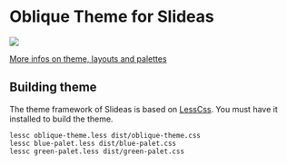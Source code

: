 # Oblique Theme for Slideas

![](https://www.slideas.app/img/themes/oblique-theme.jpg)

[More infos on theme, layouts and palettes](https://www.slideas.app/themes/oblique)

## Building theme

The theme framework of Slideas is based on [LessCss](http://lesscss.org/). You must have it installed to build the theme.

    lessc oblique-theme.less dist/oblique-theme.css
    lessc blue-palet.less dist/blue-palet.css
    lessc green-palet.less dist/green-palet.css
